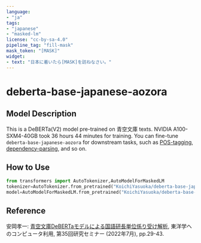 ```yaml
---
language:
- "ja"
tags:
- "japanese"
- "masked-lm"
license: "cc-by-sa-4.0"
pipeline_tag: "fill-mask"
mask_token: "[MASK]"
widget:
- text: "日本に着いたら[MASK]を訪ねなさい。"
---
```


# deberta-base-japanese-aozora

## Model Description

This is a DeBERTa(V2) model pre-trained on 青空文庫 texts. NVIDIA A100-SXM4-40GB took 36 hours 44 minutes for training. You can fine-tune `deberta-base-japanese-aozora` for downstream tasks, such as [POS-tagging](https://huggingface.co/KoichiYasuoka/deberta-base-japanese-luw-upos), [dependency-parsing](https://huggingface.co/KoichiYasuoka/deberta-base-japanese-aozora-ud-head), and so on.

## How to Use

```py
from transformers import AutoTokenizer,AutoModelForMaskedLM
tokenizer=AutoTokenizer.from_pretrained("KoichiYasuoka/deberta-base-japanese-aozora")
model=AutoModelForMaskedLM.from_pretrained("KoichiYasuoka/deberta-base-japanese-aozora")
```

## Reference

安岡孝一: [青空文庫DeBERTaモデルによる国語研長単位係り受け解析](http://hdl.handle.net/2433/275409), 東洋学へのコンピュータ利用, 第35回研究セミナー (2022年7月), pp.29-43.

